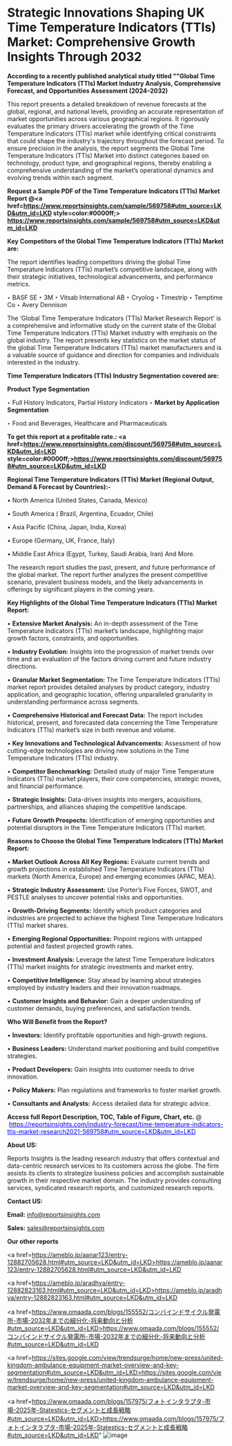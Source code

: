 # Strategic Innovations Shaping UK Time Temperature Indicators (TTIs) Market: Comprehensive Growth Insights Through 2032

<strong>According to a recently published analytical study titled ""Global Time Temperature Indicators (TTIs) Market Industry Analysis, Comprehensive Forecast, and Opportunities Assessment (2024–2032)</strong>

This report presents a detailed breakdown of revenue forecasts at the global, regional, and national levels, providing an accurate representation of market opportunities across various geographical regions. It rigorously evaluates the primary drivers accelerating the growth of the Time Temperature Indicators (TTIs) market while identifying critical constraints that could shape the industry's trajectory throughout the forecast period. To ensure precision in the analysis, the report segments the Global Time Temperature Indicators (TTIs) Market into distinct categories based on technology, product type, and geographical regions, thereby enabling a comprehensive understanding of the market’s operational dynamics and evolving trends within each segment.

<strong>Request a Sample PDF of the Time Temperature Indicators (TTIs) Market Report </strong><strong>@<a href=https://www.reportsinsights.com/sample/569758#utm_source=LKD&utm_id=LKD style=color:#0000ff;> https://www.reportsinsights.com/sample/569758#utm_source=LKD&utm_id=LKD</a></strong></font>

<strong>Key Competitors of the Global Time Temperature Indicators (TTIs) Market are:</strong>

The report identifies leading competitors driving the global Time Temperature Indicators (TTIs) market’s competitive landscape, along with their strategic initiatives, technological advancements, and performance metrics.

‣ BASF SE
‣ 3M
‣ Vitsab International AB
‣ Cryolog
‣ Timestrip
‣ Temptime Co
‣ Avery Dennison

The ‘Global Time Temperature Indicators (TTIs) Market Research Report’ is a comprehensive and informative study on the current state of the Global Time Temperature Indicators (TTIs) Market industry with emphasis on the global industry. The report presents key statistics on the market status of the global Time Temperature Indicators (TTIs) market manufacturers and is a valuable source of guidance and direction for companies and individuals interested in the industry.

<strong>Time Temperature Indicators (TTIs) Industry Segmentation covered are:</strong>

<strong>Product Type Segmentation</strong>

‣ Full History Indicators, Partial History Indicators
‣ 
<strong>Market by Application Segmentation</strong>

‣ Food and Beverages, Healthcare and Pharmaceuticals

<strong>To get this report at a profitable rate.: <a href=https://www.reportsinsights.com/discount/569758#utm_source=LKD&utm_id=LKD style=color:#0000ff;>https://www.reportsinsights.com/discount/569758#utm_source=LKD&utm_id=LKD</a></strong></font>

<strong>Regional Time Temperature Indicators (TTIs) Market (Regional Output, Demand &amp; Forecast by Countries):-</strong>

• North America (United States, Canada, Mexico)

• South America ( Brazil, Argentina, Ecuador, Chile)

• Asia Pacific (China, Japan, India, Korea)

• Europe (Germany, UK, France, Italy)

• Middle East Africa (Egypt, Turkey, Saudi Arabia, Iran) And More.

The research report studies the past, present, and future performance of the global market. The report further analyzes the present competitive scenario, prevalent business models, and the likely advancements in offerings by significant players in the coming years.

<strong>Key Highlights of the Global Time Temperature Indicators (TTIs) Market Report:</strong>

• <strong>Extensive Market Analysis:</strong> An in-depth assessment of the Time Temperature Indicators (TTIs) market’s landscape, highlighting major growth factors, constraints, and opportunities.

• <strong>Industry Evolution:</strong> Insights into the progression of market trends over time and an evaluation of the factors driving current and future industry directions.

• <strong>Granular Market Segmentation:</strong> The Time Temperature Indicators (TTIs) market report provides detailed analyses by product category, industry application, and geographic location, offering unparalleled granularity in understanding performance across segments.

• <strong>Comprehensive Historical and Forecast Data:</strong> The report includes historical, present, and forecasted data concerning the Time Temperature Indicators (TTIs) market’s size in both revenue and volume.

• <strong>Key Innovations and Technological Advancements:</strong> Assessment of how cutting-edge technologies are driving new solutions in the Time Temperature Indicators (TTIs) industry.

• <strong>Competitor Benchmarking:</strong> Detailed study of major Time Temperature Indicators (TTIs) market players, their core competencies, strategic moves, and financial performance.

• <strong>Strategic Insights:</strong> Data-driven insights into mergers, acquisitions, partnerships, and alliances shaping the competitive landscape.

• <strong>Future Growth Prospects:</strong> Identification of emerging opportunities and potential disruptors in the Time Temperature Indicators (TTIs) market.

<strong>Reasons to Choose the Global Time Temperature Indicators (TTIs) Market Report:</strong>

• <strong>Market Outlook Across All Key Regions:</strong> Evaluate current trends and growth projections in established Time Temperature Indicators (TTIs) markets (North America, Europe) and emerging economies (APAC, MEA).

• <strong>Strategic Industry Assessment:</strong> Use Porter’s Five Forces, SWOT, and PESTLE analyses to uncover potential risks and opportunities.

• <strong>Growth-Driving Segments:</strong> Identify which product categories and industries are projected to achieve the highest Time Temperature Indicators (TTIs) market shares.

• <strong>Emerging Regional Opportunities:</strong> Pinpoint regions with untapped potential and fastest projected growth rates.

• <strong>Investment Analysis:</strong> Leverage the latest Time Temperature Indicators (TTIs) market insights for strategic investments and market entry.

• <strong>Competitive Intelligence:</strong> Stay ahead by learning about strategies employed by industry leaders and their innovation roadmaps.

• <strong>Customer Insights and Behavior:</strong> Gain a deeper understanding of customer demands, buying preferences, and satisfaction trends.

<strong>Who Will Benefit from the Report?</strong>

• <strong>Investors:</strong> Identify profitable opportunities and high-growth regions.

• <strong>Business Leaders:</strong> Understand market positioning and build competitive strategies.

• <strong>Product Developers:</strong> Gain insights into customer needs to drive innovation.

• <strong>Policy Makers:</strong> Plan regulations and frameworks to foster market growth.

• <strong>Consultants and Analysts:</strong> Access detailed data for strategic advice.
</ul>
<strong>Access full Report Description, TOC, Table of Figure, Chart, etc. </strong>@  <a href=https://reportsinsights.com/industry-forecast/time-temperature-indicators-ttis-market-research2021-569758#utm_source=LKD&utm_id=LKD style=color:#0000ff;>https://reportsinsights.com/industry-forecast/time-temperature-indicators-ttis-market-research2021-569758#utm_source=LKD&utm_id=LKD</a></font>

<strong><strong>About US</strong>:</strong>

Reports Insights is the leading research industry that offers contextual and data-centric research services to its customers across the globe. The firm assists its clients to strategize business policies and accomplish sustainable growth in their respective market domain. The industry provides consulting services, syndicated research reports, and customized research reports.

<strong>Contact US:</strong>

<p class=""""><b>Email:</b> <a href=mailto:info@reportsinsights.com>info@reportsinsights.com</a></p>
<p class=""""><b>Sales:</b> <a href=mailto:sales@reportsinsights.com>sales@reportsinsights.com</a></p>

<strong>Our other reports</strong>

<a href=https://ameblo.jp/aanar123/entry-12882705628.html#utm_source=LKD&utm_id=LKD>https://ameblo.jp/aanar123/entry-12882705628.html#utm_source=LKD&utm_id=LKD</a>

<a href=https://ameblo.jp/aradhya/entry-12882823163.html#utm_source=LKD&utm_id=LKD>https://ameblo.jp/aradhya/entry-12882823163.html#utm_source=LKD&utm_id=LKD</a>

<a href=https://www.omaada.com/blogs/155552/コンバインドサイクル発電所-市場-2032年までの細分化-将来動向と分析#utm_source=LKD&utm_id=LKD>https://www.omaada.com/blogs/155552/コンバインドサイクル発電所-市場-2032年までの細分化-将来動向と分析#utm_source=LKD&utm_id=LKD</a>

<a href=https://sites.google.com/view/trendsurge/home/new-press/united-kingdom-ambulance-equipment-market-overview-and-key-segmentation#utm_source=LKD&utm_id=LKD>https://sites.google.com/view/trendsurge/home/new-press/united-kingdom-ambulance-equipment-market-overview-and-key-segmentation#utm_source=LKD&utm_id=LKD</a>

<a href=https://www.omaada.com/blogs/157975/フォトインタラプタ-市場-2025年-Statestics-セグメントと成長戦略#utm_source=LKD&utm_id=LKD>https://www.omaada.com/blogs/157975/フォトインタラプタ-市場-2025年-Statestics-セグメントと成長戦略#utm_source=LKD&utm_id=LKD</a>"
![image](https://github.com/user-attachments/assets/228e8687-fe2b-4746-924a-9f1fbd70940a)
